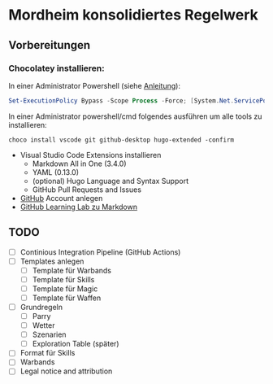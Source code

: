 # Mordheim konsolidiertes Regelwerk

## Vorbereitungen
### Chocolatey installieren:  
In einer Administrator Powershell (siehe [Anleitung](https://chocolatey.org/install#individual)):
```powershell  
Set-ExecutionPolicy Bypass -Scope Process -Force; [System.Net.ServicePointManager]::SecurityProtocol = [System.Net.ServicePointManager]::SecurityProtocol -bor 3072; iex ((New-Object System.Net.WebClient).DownloadString('https://chocolatey.org/install.ps1'))
```

In einer Administrator powershell/cmd folgendes ausführen um alle tools zu installieren:
```batch
choco install vscode git github-desktop hugo-extended -confirm
```

* Visual Studio Code Extensions installieren
  * Markdown All in One (3.4.0)
  * YAML (0.13.0)
  * (optional) Hugo Language and Syntax Support
  * GitHub Pull Requests and Issues
* [GitHub](https://github.com) Account anlegen
* [GitHub Learning Lab zu Markdown](https://lab.github.com/githubtraining/communicating-using-markdown)

## TODO
- [ ] Continious Integration Pipeline (GitHub Actions)
- [ ] Templates anlegen
  - [ ] Template für Warbands
  - [ ] Template für Skills
  - [ ] Template für Magic
  - [ ] Template für Waffen
- [ ] Grundregeln
  - [ ] Parry
  - [ ] Wetter
  - [ ] Szenarien
  - [ ] Exploration Table (später)
- [ ] Format für Skills
- [ ] Warbands
- [ ] Legal notice and attribution
